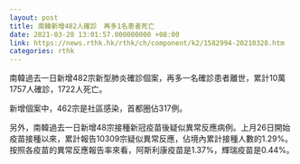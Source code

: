 ```yaml
---
layout: post
title: 南韓新增482人確診　再多1名患者死亡
date: 2021-03-28 13:01:57.000000000 +08:00
link: https://news.rthk.hk/rthk/ch/component/k2/1582994-20210328.htm
categories: rthk
---
```


南韓過去一日新增482宗新型肺炎確診個案，再多一名確診患者離世，累計10萬1757人確診，1722人死亡。

新增個案中，462宗是社區感染，首都圈佔317例。

另外，南韓過去一日新增48宗接種新冠疫苗後疑似異常反應病例。上月26日開始疫苗接種以來，累計報告10309宗疑似異常反應，佔境內累計接種人數的1.29%。按照各疫苗的異常反應報告率來看，阿斯利康疫苗是1.37%，輝瑞疫苗是0.44%。
